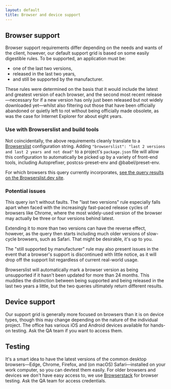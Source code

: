 ```yaml
---
layout: default
title: Browser and device support
---
```


## Browser support

Browser support requirements differ depending on the needs and wants of the client, however, our default support grid is based on some easily digestible rules. To be supported, an application must be:

* one of the last two versions,
* released in the last two years,
* and still be supported by the manufacturer.

These rules were determined on the basis that it would include the latest and greatest version of each browser, and the second most recent release—necessary for if a new version has only just been released but not widely downloaded yet—whilst also filtering out those that have been officially abandoned or quietly left to rot without being officially made obsolete, as was the case for Internet Explorer for about eight years. 

### Use with Browserslist and build tools

Not coincidentally, the above requirements cleanly translate to a [Browserslist](https://github.com/browserslist/browserslist) configuration string. Adding `"browserslist": "last 2 versions and last 2 years and not dead"` to a project's `package.json` file will allow this configuration to automatically be picked up by a variety of front-end tools, including Autoprefixer, postcss-preset-env and @babel/preset-env.

For which browsers this query currently incorporates, [see the query results on the Browserslist.dev site](https://browserslist.dev/?q=bGFzdCAyIHZlcnNpb25zIGFuZCBsYXN0IDIgeWVhcnMgYW5kIG5vdCBkZWFk).

### Potential issues

This query isn't without faults. The "last two versions" rule especially falls apart when faced with the increasingly fast-paced release cycles of browsers like Chrome, where the most widely-used version of the browser may actually be three or four versions behind latest. 

Extending it to more than two versions can have the reverse effect, however, as the query then starts including much older versions of slow-cycle browsers, such as Safari. That might be desirable, it's up to you. 

The "still supported by manufacturer" rule may also present issues in the event that a browser's support is discontinued with little notice, as it will drop off the support list regardless of current real-world usage. 

<aside class="aside aside--tangent">
Browserslist will automatically mark a browser version as being unsupported if it hasn't been updated for more than 24 months. This muddies the distinction between being supported and being released in the last two years a little, but the two queries ultimately return different results.
</aside>

## Device support

Our support grid is generally more focused on browsers than it is on device types, though this may change depending on the nature of the individual project. The office has various iOS and Android devices available for hands-on testing. Ask the QA team if you want to access them.

## Testing

It's a smart idea to have the latest versions of the common desktop browsers—Edge, Chrome, Firefox, and (on macOS) Safari—installed on your work computer, so you can devtest them easily. For older browsers and devices we don't have easy access to, we use [Browserstack](http://browserstack.com) for browser testing. Ask the QA team for access credentials.